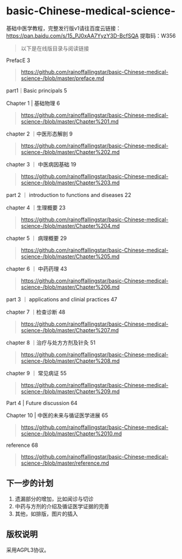 # basic-Chinese-medical-science-
基础中医学教程，完整发行版v1请往百度云链接：https://pan.baidu.com/s/15_PJ0xAA7YyzY3D-BcfSQA 提取码：W356 

> 以下是在线版目录与阅读链接

PrefacE	3
> https://github.com/rainoffallingstar/basic-Chinese-medical-science-/blob/master/preface.md

part1｜Basic principals	5

Chapter 1 | 基础物理	6
> https://github.com/rainoffallingstar/basic-Chinese-medical-science-/blob/master/Chapter%201.md

chapter 2 ｜中医形态解剖	9
> https://github.com/rainoffallingstar/basic-Chinese-medical-science-/blob/master/Chapter%202.md

chapter 3 ｜ 中医病因基础	19
> https://github.com/rainoffallingstar/basic-Chinese-medical-science-/blob/master/Chapter%203.md

part 2 ｜ introduction to   functions and diseases	22

chapter 4 ｜生理概要	23
> https://github.com/rainoffallingstar/basic-Chinese-medical-science-/blob/master/Chapter%204.md


chapter 5 ｜ 病理概要	29
> https://github.com/rainoffallingstar/basic-Chinese-medical-science-/blob/master/Chapter%205.md


chapter 6 ｜ 中药药理	43
> https://github.com/rainoffallingstar/basic-Chinese-medical-science-/blob/master/Chapter%206.md


part 3 ｜ applications and clinial practices	47


chapter 7 ｜检查诊断	48
> https://github.com/rainoffallingstar/basic-Chinese-medical-science-/blob/master/Chapter%207.md


chapter 8 ｜治疗与处方方剂及针灸	51
> https://github.com/rainoffallingstar/basic-Chinese-medical-science-/blob/master/Chapter%208.md


chapter 9 ｜ 常见病证	55
> https://github.com/rainoffallingstar/basic-Chinese-medical-science-/blob/master/Chapter%209.md

Part 4 | Future discussion	64

Chapter 10 | 中医的未来与循证医学进展	65
> https://github.com/rainoffallingstar/basic-Chinese-medical-science-/blob/master/Chapter%2010.md

reference	68
> https://github.com/rainoffallingstar/basic-Chinese-medical-science-/blob/master/reference.md

## 下一步的计划
1. 遗漏部分的增加，比如闻诊与切诊
2. 中药与方剂的介绍及循证医学证据的完善
3. 其他，如排版，图片的插入
## 版权说明
采用AGPL3协议。
